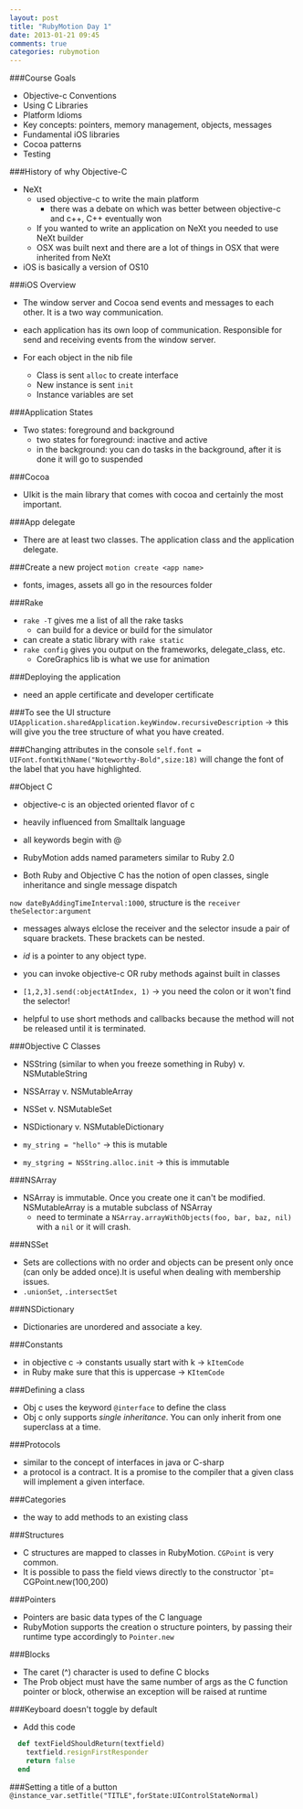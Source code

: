 ```yaml
---
layout: post
title: "RubyMotion Day 1"
date: 2013-01-21 09:45
comments: true
categories: rubymotion
---
```


###Course Goals
  - Objective-c Conventions
  - Using C Libraries
  - Platform Idioms
  - Key concepts: pointers, memory management, objects, messages
  - Fundamental iOS libraries
  - Cocoa patterns
  - Testing

###History of why Objective-C
  - NeXt
    - used objective-c to write the main platform
      - there was a debate on which was better between objective-c and c++, C++ eventually won
    - If you wanted to write an application on NeXt you needed to use NeXt builder
    - OSX was built next and there are a lot of things in OSX that were inherited from NeXt
  - iOS is basically a version of OS10

###iOS Overview 
  - The window server and Cocoa send events and messages to each other. It is a two way communication.
  - each application has its own loop of communication. Responsible for send and receiving events from the window server.


  - For each object in the nib file
    - Class is sent `alloc` to create interface
    - New instance is sent `init`
    - Instance variables are set

###Application States
  - Two states: foreground and background
    - two states for foreground: inactive and active
    - in the background: you can do tasks in the background, after it is done it will go to suspended

###Cocoa
  - UIkit is the main library that comes with cocoa and certainly the most important.

###App delegate
- There are at least two classes. The application class and the application delegate.

###Create a new project
`motion create <app name>`

  - fonts, images, assets all go in the resources folder

###Rake
  - `rake -T` gives me a list of all the rake tasks
    - can build for a device or build for the simulator
  - can create a static library with `rake static`
  - `rake config` gives you output on the frameworks, delegate_class, etc.
    - CoreGraphics lib is what we use for animation

###Deploying the application
  - need an apple certificate and developer certificate


###To see the UI structure 
`UIApplication.sharedApplication.keyWindow.recursiveDescription` -> this will give you the tree structure of what you have created.

###Changing attributes in the console
`self.font = UIFont.fontWithName("Noteworthy-Bold",size:18)` will change the font of the label that you have highlighted.

##Object C
  - objective-c is an objected oriented flavor of c
  - heavily influenced from Smalltalk language
  - all keywords begin with @

  - RubyMotion adds named parameters similar to Ruby 2.0
  - Both Ruby and Objective C has the notion of open classes, single inheritance and single message dispatch

`now dateByAddingTimeInterval:1000`, structure is the `receiver theSelector:argument`

  - messages always elclose the receiver and the selector insude a pair of square brackets. These brackets can be nested.
  - *id* is a pointer to any object type.

  - you can invoke objective-c OR ruby methods against built in classes
  - `[1,2,3].send(:objectAtIndex, 1)` -> you need the colon or it won't find the selector!
  - helpful to use short methods and callbacks because the method will not be released until it is terminated.

###Objective C Classes
  - NSString (similar to when you freeze something in Ruby) v. NSMutableString
  - NSSArray v. NSMutableArray
  - NSSet v. NSMutableSet
  - NSDictionary v. NSMutableDictionary

  - `my_string = "hello"` -> this is mutable
  - `my_stgring = NSString.alloc.init` -> this is immutable

###NSArray
  - NSArray is immutable. Once you create one it can't be modified. NSMutableArray is a mutable subclass of NSArray
    - need to terminate a `NSArray.arrayWithObjects(foo, bar, baz, nil)` with a `nil` or it will crash.

###NSSet
  - Sets are collections with no order and objects can be present only once (can only be added once).It is useful when dealing with membership issues.
  - `.unionSet`, `.intersectSet`

###NSDictionary
  - Dictionaries are unordered and associate a key.

###Constants
  - in objective c -> constants usually start with k -> `kItemCode`
  - in Ruby make sure that this is uppercase -> `KItemCode`

###Defining a class
  - Obj c uses the keyword `@interface` to define the class
  - Obj c only supports *single inheritance*. You can only inherit from one superclass at a time.

###Protocols
  - similar to the concept of interfaces in java or C-sharp
  - a protocol is a contract. It is a promise to the compiler that a given class will implement a given interface.

###Categories
  - the way to add methods to an existing class

###Structures
  - C structures are mapped to classes in RubyMotion. `CGPoint` is very common.
  - It is possible to pass the field views directly to the constructor `pt= CGPoint.new(100,200)

###Pointers
  - Pointers are basic data types of the C language
  - RubyMotion supports the creation o structure pointers, by passing their runtime type accordingly to `Pointer.new`

###Blocks
  - The caret (^) character is used to define C blocks
  - The Prob object must have the same number of args as the C function pointer or block, otherwise an exception will be raised at runtime

###Keyboard doesn't toggle by default
  - Add this code

```ruby
  def textFieldShouldReturn(textfield)
    textfield.resignFirstResponder
    return false
  end
```

###Setting a title of a button
`@instance_var.setTitle("TITLE",forState:UIControlStateNormal)`